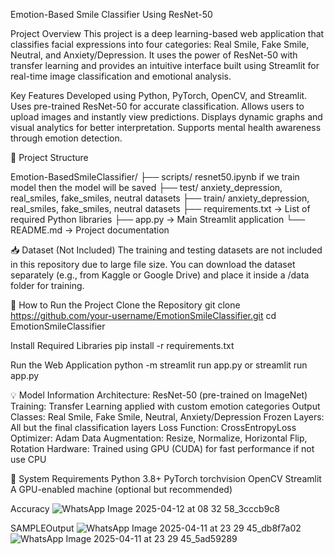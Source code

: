 Emotion-Based Smile Classifier Using ResNet-50


Project Overview
This project is a deep learning-based web application that classifies facial expressions into four categories: Real Smile, Fake Smile, Neutral, and Anxiety/Depression. It uses the power of ResNet-50 with transfer learning and provides an intuitive interface built using Streamlit for real-time image classification and emotional analysis.


Key Features
Developed using Python, PyTorch, OpenCV, and Streamlit.
Uses pre-trained ResNet-50 for accurate classification.
Allows users to upload images and instantly view predictions.
Displays dynamic graphs and visual analytics for better interpretation.
Supports mental health awareness through emotion detection.


📁 Project Structure

Emotion-BasedSmileClassifier/
├── scripts/ resnet50.ipynb if we train model then the model will be saved
├── test/ anxiety_depression, real_smiles, fake_smiles, neutral datasets
├── train/ anxiety_depression, real_smiles, fake_smiles, neutral datasets
├── requirements.txt → List of required Python libraries
├── app.py → Main Streamlit application
└── README.md → Project documentation


📥 Dataset (Not Included)
The training and testing datasets are not included in this repository due to large file size.
You can download the dataset separately (e.g., from Kaggle or Google Drive) and place it inside a /data folder for training.


🚀 How to Run the Project
Clone the Repository
git clone https://github.com/your-username/EmotionSmileClassifier.git
cd EmotionSmileClassifier


Install Required Libraries
pip install -r requirements.txt


Run the Web Application
python -m streamlit run app.py  or  streamlit run app.py


💡 Model Information
Architecture: ResNet-50 (pre-trained on ImageNet)
Training: Transfer Learning applied with custom emotion categories
Output Classes: Real Smile, Fake Smile, Neutral, Anxiety/Depression
Frozen Layers: All but the final classification layers
Loss Function: CrossEntropyLoss
Optimizer: Adam
Data Augmentation: Resize, Normalize, Horizontal Flip, Rotation
Hardware: Trained using GPU (CUDA) for fast performance if not use CPU


📌 System Requirements
Python 3.8+
PyTorch
torchvision
OpenCV
Streamlit
A GPU-enabled machine (optional but recommended)

Accuracy
![WhatsApp Image 2025-04-12 at 08 32 58_3cccb9c8](https://github.com/user-attachments/assets/7fef9502-7928-4d59-af19-7b479dcbf505)


SAMPLEOutput
![WhatsApp Image 2025-04-11 at 23 29 45_db8f7a02](https://github.com/user-attachments/assets/81cf8f13-e80f-4938-aef9-2c3c070ad9d1)
![WhatsApp Image 2025-04-11 at 23 29 45_5ad59289](https://github.com/user-attachments/assets/b0c72b81-13dc-4528-8d51-ac5c1f811f09)
